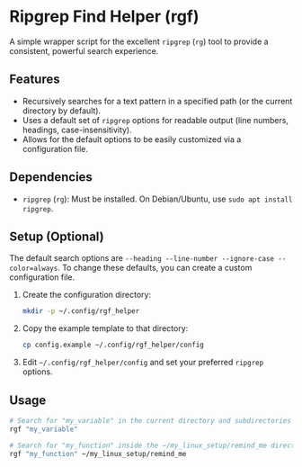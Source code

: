 # Ripgrep Find Helper (rgf)

A simple wrapper script for the excellent `ripgrep` (`rg`) tool to provide a consistent, powerful search experience.

## Features

- Recursively searches for a text pattern in a specified path (or the current directory by default).
- Uses a default set of `ripgrep` options for readable output (line numbers, headings, case-insensitivity).
- Allows for the default options to be easily customized via a configuration file.

## Dependencies

- `ripgrep` (`rg`): Must be installed. On Debian/Ubuntu, use `sudo apt install ripgrep`.

## Setup (Optional)

The default search options are `--heading --line-number --ignore-case --color=always`. To change these defaults, you can create a custom configuration file.

1.  Create the configuration directory:
    ```bash
    mkdir -p ~/.config/rgf_helper
    ```
2.  Copy the example template to that directory:
    ```bash
    cp config.example ~/.config/rgf_helper/config
    ```
3.  Edit `~/.config/rgf_helper/config` and set your preferred `ripgrep` options.

## Usage

```bash
# Search for "my_variable" in the current directory and subdirectories
rgf "my_variable"

# Search for "my_function" inside the ~/my_linux_setup/remind_me directory
rgf "my_function" ~/my_linux_setup/remind_me
```
